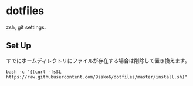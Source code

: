 # dotfiles

zsh, git settings.

## Set Up

すでにホームディレクトリにファイルが存在する場合は削除して置き換えます。

    bash -c "$(curl -fsSL https://raw.githubusercontent.com/9sako6/dotfiles/master/install.sh)"
